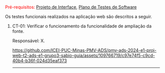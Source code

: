 <span style="color:red">Pré-requisitos: <a href="https://github.com/ICEI-PUC-Minas-PMV-ADS/pmv-ads-2024-e1-proj-web-t2-ads-e1-grupo3-sabio-guia/blob/main/docs/04-Projeto%20de%20Interface.md"> Projeto de Interface</a></span>, <a href="https://github.com/ICEI-PUC-Minas-PMV-ADS/pmv-ads-2024-e1-proj-web-t2-ads-e1-grupo3-sabio-guia/blob/main/docs/07-Plano%20de%20Testes%20de%20Software.md"> Plano de Testes de Software</a>

Os testes funcionais realizados na aplicação web são descritos a seguir.

<ol>
  <li> CT-01: Verificar o funcionamento da funcionalidade de ampliação da fonte.

  Responsável: X.


https://github.com/ICEI-PUC-Minas-PMV-ADS/pmv-ads-2024-e1-proj-web-t2-ads-e1-grupo3-sabio-guia/assets/109766719/c97e74f5-c9cd-40b4-b36f-024d35eaf373



  </li>
  <hr>
